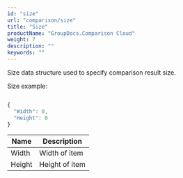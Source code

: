 ```yaml
---
id: "size"
url: "comparison/size"
title: "Size"
productName: "GroupDocs.Comparison Cloud"
weight: 7
description: ""
keywords: ""
---
```


Size data structure used to specify comparison result size.

Size example:

```javascript

{
  "Width": 0,
  "Height": 0
}

```

|Name|Description
|---|---
|Width|Width of item
|Height|Height of item
